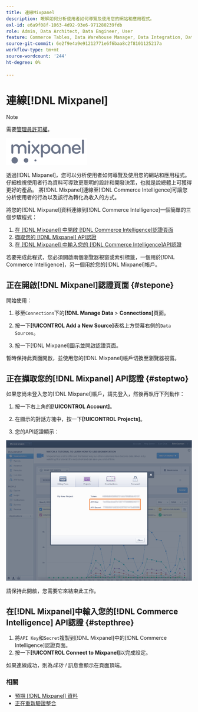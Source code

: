 ```yaml
---
title: 連線Mixpanel
description: 瞭解如何分析使用者如何導覽及使用您的網站和應用程式。
exl-id: e6a9f08f-1063-4d92-93e6-971280239fdb
role: Admin, Data Architect, Data Engineer, User
feature: Commerce Tables, Data Warehouse Manager, Data Integration, Data Import/Export
source-git-commit: 6e2f9e4a9e91212771e6f6baa8c2f8101125217a
workflow-type: tm+mt
source-wordcount: '244'
ht-degree: 0%

---
```


# 連線[!DNL Mixpanel]

>[!NOTE]
>
>需要[管理員許可權](../../../administrator/user-management/user-management.md)。

![](../../../assets/Mixpanel_logo.png)

透過[!DNL Mixpanel]，您可以分析使用者如何導覽及使用您的網站和應用程式。 仔細檢視使用者行為資料可導致更聰明的設計和開發決策，也就是說總體上可獲得更好的產品。 將[!DNL Mixpanel]連線至[!DNL Commerce Intelligence]可讓您分析使用者的行為以及該行為轉化為收入的方式。

將您的[!DNL Mixpanel]資料連線到[!DNL Commerce Intelligence]一個簡單的三個步驟程式：

1. [在 [!DNL Mixpanel] 中開啟 [!DNL Commerce Intelligence]認證頁面](#stepone)
1. [擷取您的 [!DNL Mixpanel] API認證](#steptwo)
1. [在 [!DNL Mixpanel] 中輸入您的 [!DNL Commerce Intelligence]API認證](#stepthree)

若要完成此程式，您必須開啟兩個瀏覽器視窗或索引標籤，一個用於[!DNL Commerce Intelligence]，另一個用於您的[!DNL Mixpanel]帳戶。

## 正在開啟[!DNL Mixpanel]認證頁面 {#stepone}

開始使用：

1. 移至`Connections`下的&#x200B;**[!DNL Manage Data** > **Connections]**&#x200B;頁面。

1. 按一下&#x200B;**[!UICONTROL Add a New Source]**&#x200B;表格上方熒幕右側的`Data Sources`。

1. 按一下[!DNL Mixpanel]圖示並開啟認證頁面。

暫時保持此頁面開啟，並使用您的[!DNL Mixpanel]帳戶切換至瀏覽器視窗。

## 正在擷取您的[!DNL Mixpanel] API認證 {#steptwo}

如果您尚未登入您的[!DNL Mixpanel]帳戶，請先登入，然後再執行下列動作：

1. 按一下右上角的&#x200B;**[!UICONTROL Account]**。

1. 在顯示的對話方塊中，按一下&#x200B;**[!UICONTROL Projects]**。

1. 您的API認證顯示：

![正在擷取Mixpanel API認證](../../../assets/Mixpanel_API_creds.png)

請保持此開啟，您需要它來結束此工作。

## 在[!DNL Mixpanel]中輸入您的[!DNL Commerce Intelligence] API認證 {#stepthree}

1. 將`API Key`和`Secret`複製到[!DNL Mixpanel]中的[!DNL Commerce Intelligence]認證頁面。
1. 按一下&#x200B;**[!UICONTROL Connect to Mixpanel]**&#x200B;以完成設定。

如果連線成功，則為&#x200B;_成功！_&#x200B;訊息會顯示在頁面頂端。

### 相關

* [預期 [!DNL Mixpanel] 資料](../integrations/mixpanel-data.md)
* [正在重新驗證整合](https://experienceleague.adobe.com/docs/commerce-knowledge-base/kb/how-to/mbi-reauthenticating-integrations.html)
